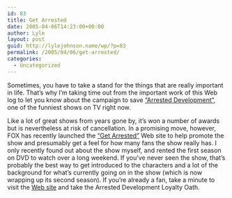 ```yaml
---
id: 83
title: Get Arrested
date: 2005-04-06T14:23:00+00:00
author: Lyle
layout: post
guid: http://lylejohnson.name/wp/?p=83
permalink: /2005/04/06/get-arrested/
categories:
  - Uncategorized
---
```

Sometimes, you have to take a stand for the things that are really important in life. That&#8217;s why I&#8217;m taking time out from the important work of this Web log to let you know about the campaign to save [&#8220;Arrested Development&#8221;](http://www.fox.com/arresteddev/), one of the funniest shows on TV right now.

Like a lot of great shows from years gone by, it&#8217;s won a number of awards but is nevertheless at risk of cancellation. In a promising move, however, FOX has recently launched the [&#8220;Get Arrested&#8221;](http://www.getarrested.com/) Web site to help promote the show and presumably get a feel for how many fans the show really has. I only recently found out about the show myself, and rented the first season on DVD to watch over a long weekend. If you&#8217;ve never seen the show, that&#8217;s probably the best way to get introduced to the characters and a lot of the background for what&#8217;s currently going on in the show (which is now wrapping up its second season). If you&#8217;re already a fan, take a minute to visit the [Web site](http://www.getarrested.com/) and take the Arrested Development Loyalty Oath.